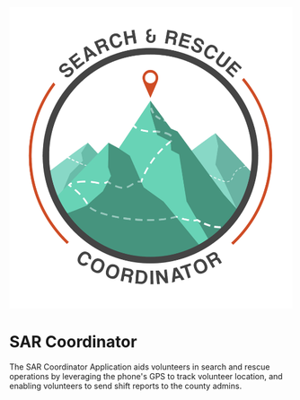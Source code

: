 ![app icon](app/src/main/res/mipmap-xhdpi/app_icon.png)
# SAR Coordinator
The SAR Coordinator Application aids volunteers in search and rescue operations by leveraging the phone's GPS to track volunteer location, and enabling volunteers to send shift reports to the county admins.
